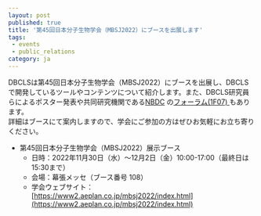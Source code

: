 ```yaml
---
layout: post
published: true
title: '第45回日本分子生物学会（MBSJ2022）にブースを出展します'
tags:
 - events
 - public_relations
category: ja
---
```

DBCLSは第45回日本分子生物学会（MBSJ2022）にブースを出展し、DBCLSで開発しているツールやコンテンツについて紹介します。また、DBCLS研究員らによるポスター発表や共同研究機関である[NBDC](https://biosciencedbc.jp/) の[フォーラム(1F07) ](https://biosciencedbc.jp/event/exhibition/mbsj45.html)もあります。<br/>詳細はブースにて案内しますので、学会にご参加の方はぜひお気軽にお立ち寄りください。


- 第45回日本分子生物学会（MBSJ2022）展示ブース
  - 日時：2022年11月30日（水）～12月2日（金）10:00-17:00（最終日は15:30まで）　　　
  - 会場：幕張メッセ（ブース番号 108）
  - 学会ウェブサイト： [https://www2.aeplan.co.jp/mbsj2022/index.html](https://www2.aeplan.co.jp/mbsj2022/index.html)

